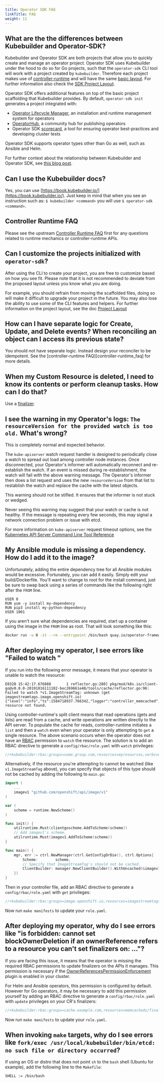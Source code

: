 ```yaml
---
title: Operator SDK FAQ
linkTitle: FAQ
weight: 11
---
```


## What are the the differences between Kubebuilder and Operator-SDK?

Kubebuilder and Operator SDK are both projects that allow you to quickly create and manage an operator project. Operator SDK uses Kubebuilder under the hood to do so for Go projects, such that the `operator-sdk` CLI tool will work with a project created by `kubebuilder`. Therefore each project makes use of [controller-runtime][controller-runtime] and will have the same [basic layout][kb-doc-what-is-a-basic-project]. For further information also check the [SDK Project Layout][project-doc].

Operator SDK offers additional features on top of the basic project scaffolding that Kubebuilder provides. By default, `operator-sdk init` generates a project integrated with:
- [Operator Lifecycle Manager][olm], an installation and runtime management system for operators
- [OperatorHub][operatorhub.io], a community hub for publishing operators
- Operator SDK [scorecard][scorecard-doc], a tool for ensuring operator best-practices and developing cluster tests

Operator SDK supports operator types other than Go as well, such as Ansible and Helm.

For further context about the relationship between Kubebuilder and Operator SDK, see [this blog post][operator-sdk-reaches-v1.0].

## Can I use the Kubebuilder docs?

Yes, you can use [https://book.kubebuilder.io/](https://book.kubebuilder.io/). Just keep in mind that when you see an instruction such as:
`$ kubebuilder <command>` you will use `$ operator-sdk <command>`. 

## Controller Runtime FAQ

Please see the upstream [Controller Runtime FAQ][cr-faq] first for any questions related to runtime mechanics or controller-runtime APIs.

## Can I customize the projects initialized with `operator-sdk`?

After using the CLI to create your project, you are free to customize based on how you see fit. Please note that it is not recommended to deviate from the proposed layout unless you know what you are doing.

For example, you should refrain from moving the scaffolded files, doing so will make it difficult to upgrade your project in the future. You may also lose the ability to use some of the CLI features and helpers. For further information on the project layout, see the doc [Project Layout][project-doc]

## How can I have separate logic for Create, Update, and Delete events? When reconciling an object can I access its previous state?

You should not have separate logic. Instead design your reconciler to be idempotent. See the [controller-runtime FAQ][controller-runtime_faq] for more details.

## When my Custom Resource is deleted, I need to know its contents or perform cleanup tasks. How can I do that?

Use a [finalizer].

## I see the warning in my Operator's logs: `The resourceVersion for the provided watch is too old.` What's wrong?

This is completely normal and expected behavior.

The `kube-apiserver` watch request handler is designed to periodically close a watch to spread out load among controller node instances. Once disconnected, your Operator's informer will automatically reconnect and re-establish the watch. If an event is missed during re-establishment, the watch will fail with the above warning message. The Operator's informer then does a list request and uses the new `resourceVersion` from that list to restablish the watch and replace the cache with the latest objects.

This warning should not be stifled. It ensures that the informer is not stuck or wedged.

Never seeing this warning may suggest that your watch or cache is not healthy. If the message is repeating every few seconds, this may signal a network connection problem or issue with etcd.

For more information on `kube-apiserver` request timeout options, see the [Kubernetes API Server Command Line Tool Reference][kube-apiserver_options]


## My Ansible module is missing a dependency. How do I add it to the image?

Unfortunately, adding the entire dependency tree for all Ansible modules would be excessive. Fortunately, you can add it easily. Simply edit your build/Dockerfile. You'll want to change to root for the install command, just be sure to swap back using a series of commands like the following right after the `FROM` line.

```docker
USER 0
RUN yum -y install my-dependency
RUN pip3 install my-python-dependency
USER 1001
```

If you aren't sure what dependencies are required, start up a container using the image in the `FROM` line as root. That will look something like this:
```sh
docker run -u 0 -it --rm --entrypoint /bin/bash quay.io/operator-framework/ansible-operator:<sdk-tag-version>
```

## After deploying my operator, I see errors like "Failed to watch <external type>"

If you run into the following error message, it means that your operator is unable to watch the resource:

```
E0320 15:42:17.676888       1 reflector.go:280] pkg/mod/k8s.io/client-go@v0.0.0-20191016111102-bec269661e48/tools/cache/reflector.go:96: Failed to watch *v1.ImageStreamTag: unknown (get imagestreamtags.image.openshift.io)
{"level":"info","ts":1584718937.766342,"logger":"controller_memcached","msg":"ImageStreamTag resource not found.
```

Using controller-runtime's split client means that read operations (gets and lists) are read from a cache, and write operations are written directly to the API server. To populate the cache for reads, controller-runtime initiates a `list` and then a `watch` even when your operator is only attempting to `get` a single resource. The above scenario occurs when the operator does not have an [RBAC][rbac] permission to `watch` the resource. The solution is to add an RBAC directive to generate a `config/rbac/role.yaml` with `watch` privileges:

```go
//+kubebuilder:rbac:groups=some.group.com,resources=myresources,verbs=watch
```

Alternatively, if the resource you're attempting to cannot be watched (like `v1.ImageStreamTag` above), you can specify that objects of this type should not be cached by adding the following to `main.go`:

```go
import (
	...
	imagev1 "github.com/openshift/api/image/v1"
)

var (
	scheme = runtime.NewScheme()
)

func init() {
	utilruntime.Must(clientgoscheme.AddToScheme(scheme))
	// Add imagev1's scheme.
	utilruntime.Must(imagev1.AddToScheme(scheme))
}

func main() {
	mgr, err := ctrl.NewManager(ctrl.GetConfigOrDie(), ctrl.Options{
		Scheme:        scheme,
		// Specify that ImageStreamTag's should not be cached.
		ClientBuilder: manager.NewClientBuilder().WithUncached(&imagev1.ImageStreamTag{}),
	})
}
```

Then in your controller file, add an RBAC directive to generate a `config/rbac/role.yaml` with `get` privileges:

```go
//+kubebuilder:rbac:groups=image.openshift.io,resources=imagestreamtags,verbs=get
```

Now run `make manifests` to update your `role.yaml`.


## After deploying my operator, why do I see errors like "is forbidden: cannot set blockOwnerDeletion if an ownerReference refers to a resource you can't set finalizers on: ..."?

If you are facing this issue, it means that the operator is missing the required RBAC permissions to update finalizers on the APIs it manages. This permission is necessary if the [OwnerReferencesPermissionEnforcement][owner-references-permission-enforcement] plugin is enabled in your cluster.

For Helm and Ansible operators, this permission is configured by default. However for Go operators, it may be necessary to add this permission yourself
by adding an RBAC directive to generate a `config/rbac/role.yaml` with `update` privileges on your CR's finalizers:

```go
//+kubebuilder:rbac:groups=cache.example.com,resources=memcacheds/finalizers,verbs=update
```

Now run `make manifests` to update your `role.yaml`.

## When invoking `make` targets, why do I see errors like `fork/exec /usr/local/kubebuilder/bin/etcd: no such file or directory occurred`?

If using an OS or distro that does not point `sh` to the `bash` shell (Ubuntu for example), add the following line to the `Makefile`:

```make
SHELL := /bin/bash
```


[client.Reader]:https://godoc.org/sigs.k8s.io/controller-runtime/pkg/client#Reader
[controller-runtime]: https://github.com/kubernetes-sigs/controller-runtime
[cr-faq]:https://github.com/kubernetes-sigs/controller-runtime/blob/master/FAQ.md
[finalizer]:/docs/building-operators/golang/advanced-topics/#handle-cleanup-on-deletion
[kb-doc-what-is-a-basic-project]: https://book.kubebuilder.io/cronjob-tutorial/basic-project.html
[kube-apiserver_options]: https://kubernetes.io/docs/reference/command-line-tools-reference/kube-apiserver/#options
[olm]:  https://github.com/operator-framework/operator-lifecycle-manager
[operator-sdk-reaches-v1.0]: https://www.openshift.com/blog/operator-sdk-reaches-v1.0
[operatorhub.io]: https://operatorhub.io/
[owner-references-permission-enforcement]: https://kubernetes.io/docs/reference/access-authn-authz/admission-controllers/#ownerreferencespermissionenforcement
[rbac-markers]: https://book.kubebuilder.io/reference/markers/rbac.html
[rbac]:https://kubernetes.io/docs/reference/access-authn-authz/rbac/
[scorecard-doc]: https://sdk.operatorframework.io/docs/advanced-topics/scorecard/
[project-doc]: /docs/overview/project-layout
